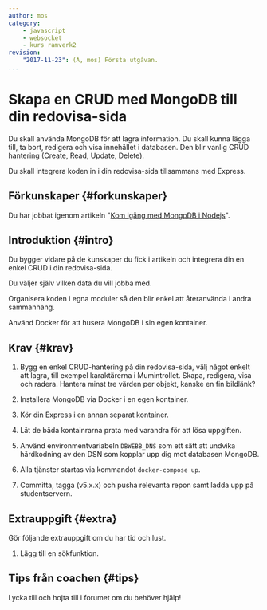 ```yaml
---
author: mos
category:
    - javascript
    - websocket
    - kurs ramverk2
revision:
    "2017-11-23": (A, mos) Första utgåvan.
...
```

Skapa en CRUD med MongoDB till din redovisa-sida
==================================

Du skall använda MongoDB för att lagra information. Du skall kunna lägga till, ta bort, redigera och visa innehållet i databasen. Den blir vanlig CRUD hantering (Create, Read, Update, Delete).

Du skall integrera koden in i din redovisa-sida tillsammans med Express.

<!--more-->



Förkunskaper {#forkunskaper}
-----------------------

Du har jobbat igenom artikeln "[Kom igång med MongoDB i Nodejs](kunskap/kom-igang-med-mongodb-i-nodejs)".



Introduktion {#intro}
-----------------------

Du bygger vidare på de kunskaper du fick i artikeln och integrera din en enkel CRUD i din redovisa-sida.

Du väljer själv vilken data du vill jobba med.

Organisera koden i egna moduler så den blir enkel att återanvända i andra sammanhang.

Använd Docker för att husera MongoDB i sin egen kontainer.



Krav {#krav}
-----------------------

1. Bygg en enkel CRUD-hantering på din redovisa-sida, välj något enkelt att lagra, till exempel karaktärerna i Mumintrollet. Skapa, redigera, visa och radera. Hantera minst tre värden per objekt, kanske en fin bildlänk?

1. Installera MongoDB via Docker i en egen kontainer.

1. Kör din Express i en annan separat kontainer.

1. Låt de båda kontainrarna prata med varandra för att lösa uppgiften.

1. Använd environmentvariabeln `DBWEBB_DNS` som ett sätt att undvika hårdkodning av den DSN som kopplar upp dig mot databasen MongoDB.

1. Alla tjänster startas via kommandot `docker-compose up`.

1. Committa, tagga (v5.x.x) och pusha relevanta repon samt ladda upp på studentservern.



Extrauppgift {#extra}
-----------------------

Gör följande extrauppgift om du har tid och lust.

1. Lägg till en sökfunktion.



Tips från coachen {#tips}
-----------------------

Lycka till och hojta till i forumet om du behöver hjälp!
